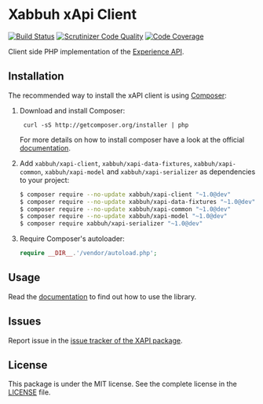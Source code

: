 Xabbuh xApi Client
==================

[![Build Status](https://travis-ci.org/php-xapi/xapi-client.svg?branch=master)](https://travis-ci.org/php-xapi/xapi-client)
[![Scrutinizer Code Quality](https://scrutinizer-ci.com/g/php-xapi/xapi-client/badges/quality-score.png?b=master)](https://scrutinizer-ci.com/g/php-xapi/xapi-client/?branch=master)
[![Code Coverage](https://scrutinizer-ci.com/g/php-xapi/xapi-client/badges/coverage.png?b=master)](https://scrutinizer-ci.com/g/php-xapi/xapi-client/?branch=master)

Client side PHP implementation of the
[Experience API](https://github.com/adlnet/xAPI-Spec/blob/master/xAPI.md).

Installation
------------

The recommended way to install the xAPI client is using
[Composer](http://getcomposer.org/):

1. Download and install Composer:

        curl -sS http://getcomposer.org/installer | php

   For more details on how to install composer have a look at the official
   [documentation](http://getcomposer.org/doc/00-intro.md).

1. Add ``xabbuh/xapi-client``, ``xabbuh/xapi-data-fixtures``, ``xabbuh/xapi-common``, ``xabbuh/xapi-model`` and
   ``xabbuh/xapi-serializer`` as dependencies to your project:

    ```bash
    $ composer require --no-update xabbuh/xapi-client "~1.0@dev"
    $ composer require --no-update xabbuh/xapi-data-fixtures "~1.0@dev"
    $ composer require --no-update xabbuh/xapi-common "~1.0@dev"
    $ composer require --no-update xabbuh/xapi-model "~1.0@dev"
    $ composer require xabbuh/xapi-serializer "~1.0@dev"
    ```

1. Require Composer's autoloader:

   ``` php
   require __DIR__.'/vendor/autoload.php';
   ```

Usage
-----

Read the [documentation](doc/index.md) to find out how to use the library.

Issues
------

Report issue in the [issue tracker of the XAPI package](https://github.com/xabbuh/xapi/issues).

License
-------

This package is under the MIT license. See the complete license in the
[LICENSE](LICENSE) file.
